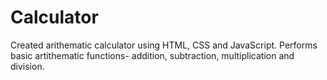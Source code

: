 # Calculator
Created arithematic calculator using HTML, CSS and JavaScript.
Performs basic artithematic functions- addition, subtraction, multiplication and division.
